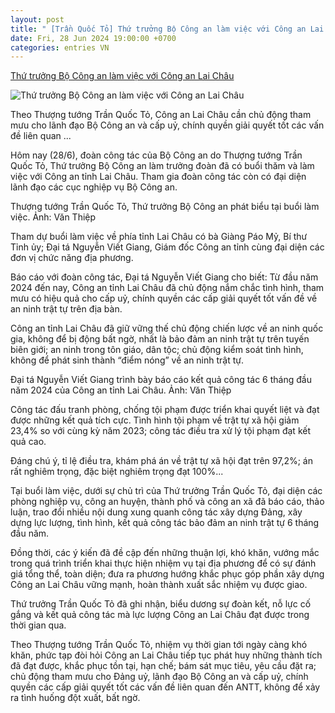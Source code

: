 ```yaml
---
layout: post
title: " [Trần Quốc Tỏ] Thứ trưởng Bộ Công an làm việc với Công an Lai Châu"
date: Fri, 28 Jun 2024 19:00:00 +0700
categories: entries VN
---
```

[Thứ trưởng Bộ Công an làm việc với Công an Lai Châu](https://vietnamnet.vn/thu-truong-bo-cong-an-lam-viec-voi-cong-an-lai-chau-2296259.html)

![Thứ trưởng Bộ Công an làm việc với Công an Lai Châu](https://static-images.vnncdn.net/vps_images_publish/000001/000003/2024/6/29/thuong-tuong-tran-quoc-to-lam-viec-voi-cong-an-tinh-lai-chau-276.jpg?width=0&s=iB1kF_mTLXFiSDXoievV6w)

Theo Thượng tướng Trần Quốc Tỏ, Công an Lai Châu cần chủ động tham mưu cho lãnh đạo Bộ Công an và cấp uỷ, chính quyền giải quyết tốt các vấn đề liên quan ...

Hôm nay (28/6), đoàn công tác của Bộ Công an do Thượng tướng Trần Quốc Tỏ, Thứ trưởng Bộ Công an làm trưởng đoàn đã có buổi thăm và làm việc với Công an tỉnh Lai Châu. Tham gia đoàn công tác còn có đại diện lãnh đạo các cục nghiệp vụ Bộ Công an.

Thượng tướng Trần Quốc Tỏ, Thứ trưởng Bộ Công an phát biểu tại buổi làm việc. Ảnh: Văn Thiệp

Tham dự buổi làm việc về phía tỉnh Lai Châu có bà Giàng Páo Mỷ, Bí thư Tỉnh ủy; Đại tá Nguyễn Viết Giang, Giám đốc Công an tỉnh cùng đại diện các đơn vị chức năng địa phương.

Báo cáo với đoàn công tác, Đại tá Nguyễn Viết Giang cho biết: Từ đầu năm 2024 đến nay, Công an tỉnh Lai Châu đã chủ động nắm chắc tình hình, tham mưu có hiệu quả cho cấp uỷ, chính quyền các cấp giải quyết tốt vấn đề về an ninh trật tự trên địa bàn.

Công an tỉnh Lai Châu đã giữ vững thế chủ động chiến lược về an ninh quốc gia, không để bị động bất ngờ, nhất là bảo đảm an ninh trật tự trên tuyến biên giới; an ninh trong tôn giáo, dân tộc; chủ động kiểm soát tình hình, không để phát sinh thành “điểm nóng” về an ninh trật tự.

Đại tá Nguyễn Viết Giang trình bày báo cáo kết quả công tác 6 tháng đầu năm 2024 của Công an tỉnh Lai Châu. Ảnh: Văn Thiệp

Công tác đấu tranh phòng, chống tội phạm được triển khai quyết liệt và đạt được những kết quả tích cực. Tình hình tội phạm về trật tự xã hội giảm 23,4% so với cùng kỳ năm 2023; công tác điều tra xử lý tội phạm đạt kết quả cao.

Đáng chú ý, tỉ lệ điều tra, khám phá án về trật tự xã hội đạt trên 97,2%; án rất nghiêm trọng, đặc biệt nghiêm trọng đạt 100%...

Tại buổi làm việc, dưới sự chủ trì của Thứ trưởng Trần Quốc Tỏ, đại diện các phòng nghiệp vụ, công an huyện, thành phố và công an xã đã báo cáo, thảo luận, trao đổi nhiều nội dung xung quanh công tác xây dựng Đảng, xây dựng lực lượng, tình hình, kết quả công tác bảo đảm an ninh trật tự 6 tháng đầu năm.

Đồng thời, các ý kiến đã đề cập đến những thuận lợi, khó khăn, vướng mắc trong quá trình triển khai thực hiện nhiệm vụ tại địa phương để có sự đánh giá tổng thể, toàn diện; đưa ra phương hướng khắc phục góp phần xây dựng Công an Lai Châu vững mạnh, hoàn thành xuất sắc nhiệm vụ được giao.

Thứ trưởng Trần Quốc Tỏ đã ghi nhận, biểu dương sự đoàn kết, nỗ lực cố gắng và kết quả công tác mà lực lượng Công an Lai Châu đạt được trong thời gian qua.

Theo Thượng tướng Trần Quốc Tỏ, nhiệm vụ thời gian tới ngày càng khó khăn, phức tạp đòi hỏi Công an Lai Châu tiếp tục phát huy những thành tích đã đạt được, khắc phục tồn tại, hạn chế; bám sát mục tiêu, yêu cầu đặt ra; chủ động tham mưu cho Đảng uỷ, lãnh đạo Bộ Công an và cấp uỷ, chính quyền các cấp giải quyết tốt các vấn đề liên quan đến ANTT, không để xảy ra tình huống đột xuất, bất ngờ.

